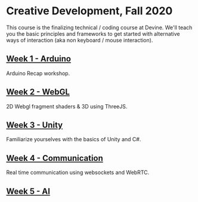 # Creative Development, Fall 2020

This course is the finalizing technical / coding course at Devine. We'll teach you the basic principles and frameworks to get started with alternative ways of interaction (aka non keyboard / mouse interaction).

## [Week 1 - Arduino](week01-arduino)

Arduino Recap workshop.

## [Week 2 - WebGL](week02-webgl)

2D Webgl fragment shaders & 3D using ThreeJS.

## [Week 3 - Unity](week03-unity)

Familiarize yourselves with the basics of Unity and C#.

## [Week 4 - Communication](week04-communication)

Real time communication using websockets and WebRTC.

## [Week 5 - AI](week05-ai)

